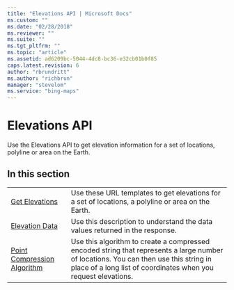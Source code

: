 ```yaml
---
title: "Elevations API | Microsoft Docs"
ms.custom: ""
ms.date: "02/28/2018"
ms.reviewer: ""
ms.suite: ""
ms.tgt_pltfrm: ""
ms.topic: "article"
ms.assetid: ad6209bc-5044-4dc8-bc36-e32cb01b0f85
caps.latest.revision: 6
author: "rbrundritt"
ms.author: "richbrun"
manager: "stevelom"
ms.service: "bing-maps"
---
```

# Elevations API
Use the Elevations API to get elevation information for a set of locations, polyline or area on the Earth.  
  
## In this section  
  
|||  
|-|-|  
|[Get Elevations](../rest-services/get-elevations.md)|Use these URL templates to get elevations for a set of locations, a polyline or area on the Earth.|  
|[Elevation Data](../rest-services/elevation-data.md)|Use this description to understand the data values returned in the response.|  
|[Point Compression Algorithm](../rest-services/point-compression-algorithm.md)|Use this algorithm to create a compressed encoded string that represents a large number of locations. You can then use this string in place of a long list of coordinates when you request elevations.|